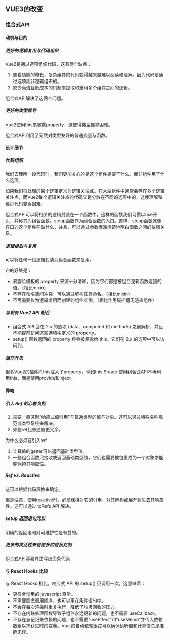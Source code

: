 ## VUE3的改变

### 组合式API

#### 动机与目的

##### 更好的逻辑复用与代码组织
Vue2是通过选项组织代码，这有两个缺点：
1. 随着功能的增长，复杂组件的代码变得越来越难以阅读和理解。因为代码是通过选项而非逻辑组织的。
2. 缺少简洁且低成本的机制来提取和重用多个组件之间的逻辑。

组合式API解决了这两个问题。

##### 更好的类型推导
Vue2使用this来暴露property，这使得类型推导困难。

组合式API利用了天然对类型友好的普通变量与函数。

#### 设计细节

##### 代码组织
我们去理解一段代码时，我们更加关心的是这个组件是要干什么，而非组件用了什么选项。

如果我们将处理的某个逻辑定义为逻辑关注点。在大型组件中通常会存在多个逻辑关注点，而Vue2每个逻辑关注点的代码又是分散在不同的选项中的，这使理解和维护代码变得困难。

组合式API可以将相关的逻辑封装在一个函数中，这样的函数我们习惯以use开头，并称其为组合函数。steup函数作为组合函数的入口。这样，steup函数就像在口述这个组件在做什么，并且，可以通过参数传递清楚地明白函数之间的依赖关系。

##### 逻辑提取与复用
可以将任何一段逻辑封装为组合函数来复用。

它的好处是：
* 暴露给模板的 property 来源十分清晰，因为它们都是被组合逻辑函数返回的值。（相比mixin）
* 不存在命名空间冲突，可以通过解构任意命名。（相比mixin）
* 不再需要仅为逻辑复用而创建的组件实例。（相比作用域插槽无渲染组件）

##### 与现有 Vue2 API 配合
* 组合式 API 会在 2.x 的选项 (data、computed 和 methods) 之前解析，并且不能提前访问这些选项中定义的 property。
* setup() 函数返回的 property 将会被暴露给 this。它们在 2.x 的选项中可以访问到。

##### 插件开发
很多Vue2的插件向this注入了property，例如this.$route.使用组合式API不再利用this，而是使用provide和inject。

#### 弊端
##### 引入 Ref 的心智负担
1. 需要一直区别“响应式值引用”与普通类型的值与对象。这可以通过特殊名称规范或类型系统来解决。
2. 如些ref比普通值更冗余。

为什么必须要引入ref：
1. 计算值的getter可以返回基础类型值。
2. 一些组合函数只接收或返回基础类型值，它们也需要被包裹成为一个对象才能够保持其响应性。

##### Ref vs. Reactive
这可以根据代码风格来确定。

但是注意，使用reactive时，必须保持对它的引用，对其解构或展开将失去其响应性。这可以通过 toRefs API 解决。

##### setup 返回语句冗长
明确的返回语句对可维护性是有益的。

##### 更多的灵活性来自更多的自我克制
组合式API容易导致写出面条代码

#### 与 React Hooks 比较
与 React Hooks 相比，响应式 API 的 setup() 只调用一次，这意味着：

* 更符合惯用的 javascript 直觉。
* 不需要顾虑调用顺序，也可以用在条件语句中。
* 不会在每次渲染时重复执行，降低了垃圾回收的压力。
* 不存在内联处理函数导致子组件永远更新的问题，也不需要 useCallback。
* 不存在忘记记录依赖的问题，也不需要“useEffect”和“useMemo”并传入依赖数组以捕获过时的变量。Vue 的自动依赖跟踪可以确保侦听器和计算值总是准确无误。

